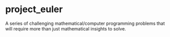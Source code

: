 # project_euler
A series of challenging mathematical/computer programming problems that will require more than just mathematical insights to solve.
